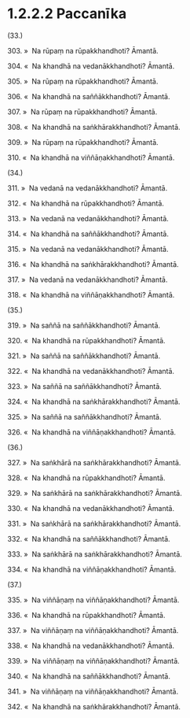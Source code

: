 

# 1.2.2.2 Paccanīka





(33.)

303\. »  Na rūpaṃ na rūpakkhandhoti? Āmantā.

304\. «  Na khandhā na vedanākkhandhoti? Āmantā.

305\. »  Na rūpaṃ na rūpakkhandhoti? Āmantā.

306\. «  Na khandhā na saññākkhandhoti? Āmantā.

307\. »  Na rūpaṃ na rūpakkhandhoti? Āmantā.

308\. «  Na khandhā na saṅkhārakkhandhoti? Āmantā.

309\. »  Na rūpaṃ na rūpakkhandhoti? Āmantā.

310\. «  Na khandhā na viññāṇakkhandhoti? Āmantā.

(34.)

311\. »  Na vedanā na vedanākkhandhoti? Āmantā.

312\. «  Na khandhā na rūpakkhandhoti? Āmantā.

313\. »  Na vedanā na vedanākkhandhoti? Āmantā.

314\. «  Na khandhā na saññākkhandhoti? Āmantā.

315\. »  Na vedanā na vedanākkhandhoti? Āmantā.

316\. «  Na khandhā na saṅkhārakkhandhoti? Āmantā.

317\. »  Na vedanā na vedanākkhandhoti? Āmantā.

318\. «  Na khandhā na viññāṇakkhandhoti? Āmantā.

(35.)

319\. »  Na saññā na saññākkhandhoti? Āmantā.

320\. «  Na khandhā na rūpakkhandhoti? Āmantā.

321\. »  Na saññā na saññākkhandhoti? Āmantā.

322\. «  Na khandhā na vedanākkhandhoti? Āmantā.

323\. »  Na saññā na saññākkhandhoti? Āmantā.

324\. «  Na khandhā na saṅkhārakkhandhoti? Āmantā.

325\. »  Na saññā na saññākkhandhoti? Āmantā.

326\. «  Na khandhā na viññāṇakkhandhoti? Āmantā.

(36.)

327\. »  Na saṅkhārā na saṅkhārakkhandhoti? Āmantā.

328\. «  Na khandhā na rūpakkhandhoti? Āmantā.

329\. »  Na saṅkhārā na saṅkhārakkhandhoti? Āmantā.

330\. «  Na khandhā na vedanākkhandhoti? Āmantā.

331\. »  Na saṅkhārā na saṅkhārakkhandhoti? Āmantā.

332\. «  Na khandhā na saññākkhandhoti? Āmantā.

333\. »  Na saṅkhārā na saṅkhārakkhandhoti? Āmantā.

334\. «  Na khandhā na viññāṇakkhandhoti? Āmantā.

(37.)

335\. »  Na viññāṇaṃ na viññāṇakkhandhoti? Āmantā.

336\. «  Na khandhā na rūpakkhandhoti? Āmantā.

337\. »  Na viññāṇaṃ na viññāṇakkhandhoti? Āmantā.

338\. «  Na khandhā na vedanākkhandhoti? Āmantā.

339\. »  Na viññāṇaṃ na viññāṇakkhandhoti? Āmantā.

340\. «  Na khandhā na saññākkhandhoti? Āmantā.

341\. »  Na viññāṇaṃ na viññāṇakkhandhoti? Āmantā.

342\. «  Na khandhā na saṅkhārakkhandhoti? Āmantā.



